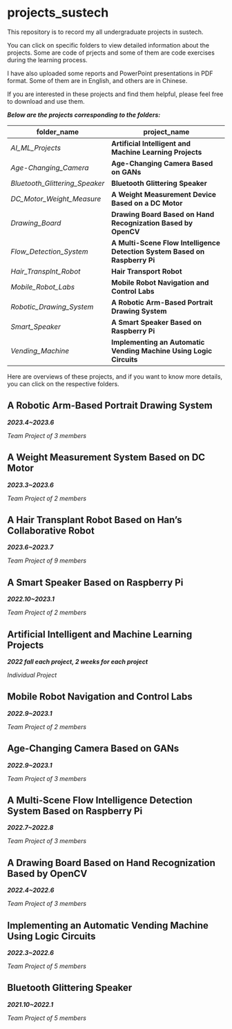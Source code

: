 # projects_sustech
This repository is to record my all undergraduate projects in sustech.

You can click on specific folders to view detailed information about the projects. Some are code of prjects and some of them are code exercises during the learning process. 

I have also uploaded some reports and PowerPoint presentations in PDF format. Some of them are in English, and others are in Chinese.

If you are interested in these projects and find them helpful, please feel free to download and use them.

**_Below are the projects corresponding to the folders:_**

|folder_name|project_name|
|------|-----|
|_AI_ML_Projects_|**Artificial Intelligent and Machine Learning Projects**|
|_Age-Changing_Camera_|**Age-Changing Camera Based on GANs**|
|_Bluetooth_Glittering_Speaker_|**Bluetooth Glittering Speaker**|
|_DC_Motor_Weight_Measure_|**A Weight Measurement Device Based on a DC Motor**|
|_Drawing_Board_|**Drawing Board Based on Hand Recognization Based by OpenCV**|
|_Flow_Detection_System_|**A Multi-Scene Flow Intelligence Detection System Based on Raspberry Pi**|
|_Hair_Transplnt_Robot_|**Hair Transport Robot**|
|_Mobile_Robot_Labs_|**Mobile Robot Navigation and Control Labs**|
|_Robotic_Drawing_System_|**A Robotic Arm-Based Portrait Drawing System**|
|_Smart_Speaker_|**A Smart Speaker Based on Raspberry Pi**|
|_Vending_Machine_|**Implementing an Automatic Vending Machine Using Logic Circuits**|

Here are overviews of these projects, and if you want to know more details, you can click on the respective folders.

## A Robotic Arm-Based Portrait Drawing System
**_2023.4~2023.6_**

_Team Project of 3 members_



## A Weight Measurement System Based on DC Motor
**_2023.3~2023.6_**

_Team Project of 2 members_



## A Hair Transplant Robot Based on Han’s Collaborative Robot
**_2023.6~2023.7_**

_Team Project of 9 members_



## A Smart Speaker Based on Raspberry Pi
**_2022.10~2023.1_**

_Team Project of 2 members_




## Artificial Intelligent and Machine Learning Projects
**_2022 fall each project, 2 weeks for each project_**

_Individual Project_



## Mobile Robot Navigation and Control Labs
**_2022.9~2023.1_**

_Team Project of 2 members_



## Age-Changing Camera Based on GANs
**_2022.9~2023.1_**

_Team Project of 3 members_



## A Multi-Scene Flow Intelligence Detection System Based on Raspberry Pi
**_2022.7~2022.8_**

_Team Project of 3 members_



## A Drawing Board Based on Hand Recognization Based by OpenCV
**_2022.4~2022.6_**

_Team Project of 3 members_




## Implementing an Automatic Vending Machine Using Logic Circuits
**_2022.3~2022.6_**

_Team Project of 5 members_



## Bluetooth Glittering Speaker
**_2021.10~2022.1_**

_Team Project of 5 members_


